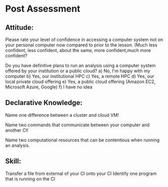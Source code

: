 # Post Assessment

## Attitude:
Please rate your level of confidence in accessing a computer system not on your personal computer now compared to prior to the lesson. (Much less confident, less confident, about the same, more confident,much more confident?


Do you have definitive plans to run an analysis using a computer system offered by your institution or a public cloud?
    a) No, I'm happy with my computer
    b) Yes, our institutional HPC
    c) Yes, a remote HPC
    d) Yes, our local private cloud offering
    e) Yes, a public cloud offering (Amazon EC2, Microsoft Azure, Google)
    f) I have no idea

## Declarative Knowledge:

Name one difference between a cluster and cloud VM!

Name two commands that communicate between your computer and another CI!

Name two computational resources that can be contentious when running an analysis.

## Skill:
Transfer a file from external of your CI onto your CI
Identify one program that is running on the CI
